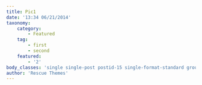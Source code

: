 ```yaml
---
title: Pic1
date: '13:34 06/21/2014'
taxonomy:
    category:
        - Featured
    tag:
        - first
        - second
    featured:
        - '2'
body_classes: 'single single-post postid-15 single-format-standard group-blog'
author: 'Rescue Themes'
---
```


